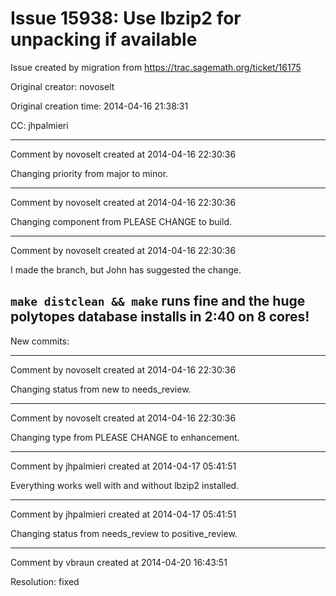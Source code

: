 # Issue 15938: Use lbzip2 for unpacking if available

Issue created by migration from https://trac.sagemath.org/ticket/16175

Original creator: novoselt

Original creation time: 2014-04-16 21:38:31

CC:  jhpalmieri




---

Comment by novoselt created at 2014-04-16 22:30:36

Changing priority from major to minor.


---

Comment by novoselt created at 2014-04-16 22:30:36

Changing component from PLEASE CHANGE to build.


---

Comment by novoselt created at 2014-04-16 22:30:36

I made the branch, but John has suggested the change.

`make distclean && make` runs fine and the huge polytopes database installs in 2:40 on 8 cores!
----
New commits:


---

Comment by novoselt created at 2014-04-16 22:30:36

Changing status from new to needs_review.


---

Comment by novoselt created at 2014-04-16 22:30:36

Changing type from PLEASE CHANGE to enhancement.


---

Comment by jhpalmieri created at 2014-04-17 05:41:51

Everything works well with and without lbzip2 installed.


---

Comment by jhpalmieri created at 2014-04-17 05:41:51

Changing status from needs_review to positive_review.


---

Comment by vbraun created at 2014-04-20 16:43:51

Resolution: fixed
